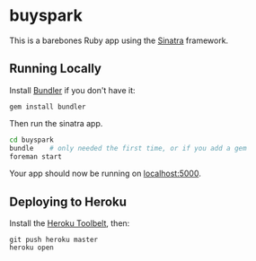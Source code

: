 # buyspark

This is a barebones Ruby app using the [Sinatra](http://www.sinatrarb.com) framework.

## Running Locally

Install [Bundler](http://bundler.io) if you don't have it:
```
gem install bundler
```

Then run the sinatra app.
```sh
cd buyspark
bundle    # only needed the first time, or if you add a gem
foreman start
```

Your app should now be running on [localhost:5000](http://localhost:5000/).

## Deploying to Heroku

Install the [Heroku Toolbelt](https://toolbelt.heroku.com), then:

```
git push heroku master
heroku open
```
